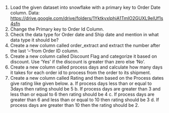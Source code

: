 1. Load the given dataset into snowflake with a primary key to Order Date column.
                 Data:  https://drive.google.com/drive/folders/1YktkyxlphjA1TmIO2GUXL9elUf1s4sfn
2. Change the Primary key to Order Id Column.
3. Check the data type for Order date and Ship date and mention in what data type
it should be?
4. Create a new column called order_extract and extract the number after the last
‘–‘from Order ID column.
5. Create a new column called Discount Flag and categorize it based on discount.
Use ‘Yes’ if the discount is greater than zero else ‘No’.
6. Create a new column called process days and calculate how many days it takes
for each order id to process from the order to its shipment.
7. Create a new column called Rating and then based on the Process dates give
rating like given below.
      a. If process days less than or equal to 3days then rating should be 5
      b. If process days are greater than 3 and less than or equal to 6 then rating
should be 4
      c. If process days are greater than 6 and less than or equal to 10 then rating
should be 3
      d. If process days are greater than 10 then the rating should be 2.
